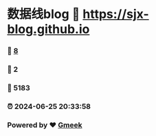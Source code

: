 # 数据线blog :link: https://sjx-blog.github.io 
### :page_facing_up: [8](https://sjx-blog.github.io/tag.html) 
### :speech_balloon: 2 
### :hibiscus: 5183 
### :alarm_clock: 2024-06-25 20:33:58 
### Powered by :heart: [Gmeek](https://github.com/Meekdai/Gmeek)
